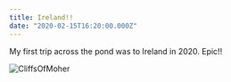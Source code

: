 ```yaml
---
title: Ireland!!
date: "2020-02-15T16:20:00.000Z"
---
```

My first trip across the pond was to Ireland in 2020. Epic!! 

![CliffsOfMoher](/images/blog/2020/02/15/cliffs_of_moher.jpg)

